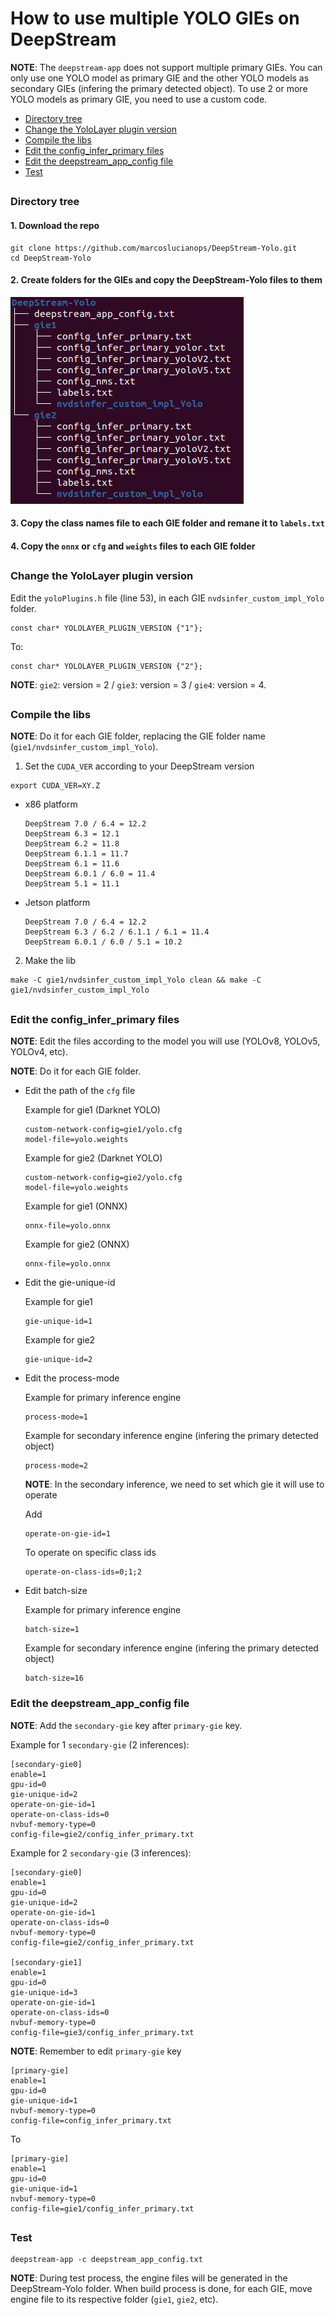 # How to use multiple YOLO GIEs on DeepStream

**NOTE**: The `deepstream-app` does not support multiple primary GIEs. You can only use one YOLO model as primary GIE and the other YOLO models as secondary GIEs (infering the primary detected object). To use 2 or more YOLO models as primary GIE, you need to use a custom code.

* [Directory tree](#directory-tree)
* [Change the YoloLayer plugin version](#change-the-yololayer-plugin-version)
* [Compile the libs](#compile-the-libs)
* [Edit the config_infer_primary files](#edit-the-config_infer_primary-files)
* [Edit the deepstream_app_config file](#edit-the-deepstream_app_config-file)
* [Test](#test)

##

### Directory tree

#### 1. Download the repo

```
git clone https://github.com/marcoslucianops/DeepStream-Yolo.git
cd DeepStream-Yolo
```

#### 2. Create folders for the GIEs and copy the DeepStream-Yolo files to them

![image](multipleGIEs_tree.png)

#### 3. Copy the class names file to each GIE folder and remane it to `labels.txt`

#### 4. Copy the `onnx` or `cfg` and `weights` files to each GIE folder

##

### Change the YoloLayer plugin version

Edit the `yoloPlugins.h` file (line 53), in each GIE `nvdsinfer_custom_impl_Yolo` folder.

```
const char* YOLOLAYER_PLUGIN_VERSION {"1"};
```
To:
```
const char* YOLOLAYER_PLUGIN_VERSION {"2"};
```

**NOTE**: `gie2`: version = 2 / `gie3`: version = 3 / `gie4`: version = 4.

##

### Compile the libs

**NOTE**: Do it for each GIE folder, replacing the GIE folder name (`gie1/nvdsinfer_custom_impl_Yolo`).

1. Set the `CUDA_VER` according to your DeepStream version

```
export CUDA_VER=XY.Z
```

* x86 platform

  ```
  DeepStream 7.0 / 6.4 = 12.2
  DeepStream 6.3 = 12.1
  DeepStream 6.2 = 11.8
  DeepStream 6.1.1 = 11.7
  DeepStream 6.1 = 11.6
  DeepStream 6.0.1 / 6.0 = 11.4
  DeepStream 5.1 = 11.1
  ```

* Jetson platform

  ```
  DeepStream 7.0 / 6.4 = 12.2
  DeepStream 6.3 / 6.2 / 6.1.1 / 6.1 = 11.4
  DeepStream 6.0.1 / 6.0 / 5.1 = 10.2
  ```

2. Make the lib

```
make -C gie1/nvdsinfer_custom_impl_Yolo clean && make -C gie1/nvdsinfer_custom_impl_Yolo
```

##

### Edit the config_infer_primary files

**NOTE**: Edit the files according to the model you will use (YOLOv8, YOLOv5, YOLOv4, etc).

**NOTE**: Do it for each GIE folder.

* Edit the path of the `cfg` file

  Example for gie1 (Darknet YOLO)

  ```
  custom-network-config=gie1/yolo.cfg
  model-file=yolo.weights
  ```

  Example for gie2 (Darknet YOLO)

  ```
  custom-network-config=gie2/yolo.cfg
  model-file=yolo.weights
  ```

  Example for gie1 (ONNX)

  ```
  onnx-file=yolo.onnx
  ```

  Example for gie2 (ONNX)

  ```
  onnx-file=yolo.onnx
  ```

* Edit the gie-unique-id

  Example for gie1

  ```
  gie-unique-id=1
  ```

  Example for gie2

  ```
  gie-unique-id=2
  ```

* Edit the process-mode

  Example for primary inference engine

  ```
  process-mode=1
  ```

  Example for secondary inference engine (infering the primary detected object)

  ```
  process-mode=2
  ```

  **NOTE**: In the secondary inference, we need to set which gie it will use to operate

  Add
  ```
  operate-on-gie-id=1
  ```

  To operate on specific class ids

  ```
  operate-on-class-ids=0;1;2
  ```

* Edit batch-size

  Example for primary inference engine

  ```
  batch-size=1
  ```

  Example for secondary inference engine (infering the primary detected object)

  ```
  batch-size=16
  ```

### Edit the deepstream_app_config file

**NOTE**: Add the `secondary-gie` key after `primary-gie` key.

Example for 1 `secondary-gie` (2 inferences):

```
[secondary-gie0]
enable=1
gpu-id=0
gie-unique-id=2
operate-on-gie-id=1
operate-on-class-ids=0
nvbuf-memory-type=0
config-file=gie2/config_infer_primary.txt
```

Example for 2 `secondary-gie` (3 inferences):
```
[secondary-gie0]
enable=1
gpu-id=0
gie-unique-id=2
operate-on-gie-id=1
operate-on-class-ids=0
nvbuf-memory-type=0
config-file=gie2/config_infer_primary.txt

[secondary-gie1]
enable=1
gpu-id=0
gie-unique-id=3
operate-on-gie-id=1
operate-on-class-ids=0
nvbuf-memory-type=0
config-file=gie3/config_infer_primary.txt
```

**NOTE**: Remember to edit `primary-gie` key

```
[primary-gie]
enable=1
gpu-id=0
gie-unique-id=1
nvbuf-memory-type=0
config-file=config_infer_primary.txt
```

To
```
[primary-gie]
enable=1
gpu-id=0
gie-unique-id=1
nvbuf-memory-type=0
config-file=gie1/config_infer_primary.txt
```

##

### Test

```
deepstream-app -c deepstream_app_config.txt
```

**NOTE**: During test process, the engine files will be generated in the DeepStream-Yolo folder. When build process is done, for each GIE, move engine file to its respective folder (`gie1`, `gie2`, etc).
